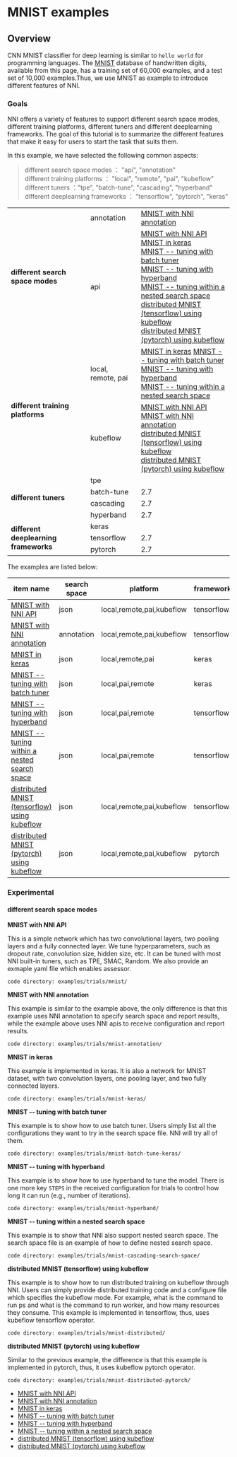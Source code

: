 # MNIST examples

## Overview
CNN MNIST classifier for deep learning is similar to `hello world` for programming languages. The [MNIST](http://yann.lecun.com/exdb/mnist/) database of handwritten digits, available from this page, has a training set of 60,000 examples, and a test set of 10,000 examples.Thus, we use MNIST as example to introduce different features of NNI.
### **Goals**

NNI offers a variety of features to support different search space modes, different training platforms, different tuners and different deeplearning frameworks. The goal of this tutorial is to summarize the different features that make it easy for users to start the task that suits them.

In this example, we have selected the following common aspects:

> different search space modes ： "api", "annotation" <br>
> different training platforms ： "local", "remote", "pai", "kubeflow" <br>
> different tuners ："tpe", "batch-tune", "cascading", "hyperband" <br>
> different deeplearning frameworks ： "tensorflow", "pytorch", "keras" 

<table>
<tr><td rowspan="2"> <b>different search space modes</b><br/>
<td>annotation</td><td><a href="#mnist-annotation">MNIST with NNI annotation</a></td></tr>
<tr><td>api</td><td><a href="#mnist">MNIST with NNI API</a><br>
                    <a href="#mnist-keras">MNIST in keras</a> <br>
                    <a href="#mnist-batch">MNIST -- tuning with batch tuner</a> <br>
                    <a href="#mnist-hyperband">MNIST -- tuning with hyperband</a> <br>
                    <a href="mnist-nested">MNIST -- tuning within a nested search space</a> <br>
                    <a href="#mnist-kubeflow-tf">distributed MNIST (tensorflow) using kubeflow</a> <br>
                    <a href="#mnist-kubeflow-pytorch">distributed MNIST (pytorch) using kubeflow</a> </td></tr>

<tr><td rowspan="2"> <b>different training platforms</b><br/>
<td>local, remote, pai</td><td><a href="#mnist-keras">MNIST in keras</a> 
<a href="#mnist-batch">MNIST -- tuning with batch tuner</a>  <br>
<a href="#mnist-hyperband">MNIST -- tuning with hyperband</a>  <br>
<a href="mnist-nested">MNIST -- tuning within a nested search space</a> </td></tr>
<tr><td>kubeflow</td><td><a href="#mnist">MNIST with NNI API</a>  <br>
<a href="#mnist-annotation">MNIST with NNI annotation</a>  <br>
 <a href="#mnist-kubeflow-tf">distributed MNIST (tensorflow) using kubeflow</a>  <br>
<a href="#mnist-kubeflow-pytorch">distributed MNIST (pytorch) using kubeflow</a> </td></tr>

<tr><td rowspan="4"> <b>different tuners</b><br/>
<td>tpe</td><td> </td></tr>
<tr><td>batch-tune</td><td>2.7</td></tr>
<tr><td>cascading</td><td>2.7</td></tr>
<tr><td>hyperband</td><td>2.7</td></tr>

<tr><td rowspan="3"><b> different deeplearning frameworks</b><br/>
<td>keras</td><td> </td></tr>
<tr><td>tensorflow</td><td>2.7</td></tr>
<tr><td>pytorch</td><td>2.7</td></tr>
</table>

 The examples are listed below:


|item name|search space|platform|framework|tuner|code directory
|---|---|---|---|---|---|
|[MNIST with NNI API](#mnist)|json|local,remote,pai,kubeflow|tensorflow|tpe|[examples/trials/mnist/](https://github.com/Microsoft/nni/tree/master/examples/trials/mnist)
|[MNIST with NNI annotation](#mnist-annotation)|annotation|local,remote,pai,kubeflow|tensorflow|tpe|[examples/trials/mnist-annotation/](https://github.com/Microsoft/nni/tree/master/examples/trials/mnist-annotation)
|[MNIST in keras](#mnist-keras)|json|local,remote,pai|keras|tpe|[examples/trials/mnist-keras/](https://github.com/Microsoft/nni/tree/master/examples/trials/mnist-keras)
|[MNIST -- tuning with batch tuner](#mnist-batch)|json|local,pai,remote|keras|batch|[examples/trials/mnist-batch-tune-keras/](https://github.com/Microsoft/nni/tree/master/examples/trials/mnist-batch-tune-keras)
|[MNIST -- tuning with hyperband](#mnist-hyperband)|json|local,pai,remote|tensorflow|hyperband|[examples/trials/mnist-hyperband/](https://github.com/Microsoft/nni/tree/master/examples/trials/mnist-hyperband)
|[MNIST -- tuning within a nested search space](#mnist-nested)|json|local,pai,remote|tensorflow|cascading|[examples/trials/mnist-cascading-search-space/](https://github.com/Microsoft/nni/tree/master/examples/trials/mnist-cascading-search-space)
|[distributed MNIST (tensorflow) using kubeflow](#mnist-kubeflow-tf)|json|local,remote,pai,kubeflow|tensorflow|tpe|[examples/trials/mnist-distributed/](https://github.com/Microsoft/nni/tree/master/examples/trials/mnist-distributed)
|[distributed MNIST (pytorch) using kubeflow](#mnist-kubeflow-pytorch)|json|local,remote,pai,kubeflow|pytorch|tpe|[examples/trials/mnist-distributed-pytorch/](https://github.com/Microsoft/nni/tree/master/examples/trials/mnist-distributed-pytorch)

### **Experimental**
#### **different search space modes**
<a name ="mnist"></a>
**MNIST with NNI API**

This is a simple network which has two convolutional layers, two pooling layers and a fully connected layer. We tune hyperparameters, such as dropout rate, convolution size, hidden size, etc. It can be tuned with most NNI built-in tuners, such as TPE, SMAC, Random. We also provide an exmaple yaml file which enables assessor.

`code directory: examples/trials/mnist/`

<a name="mnist-annotation"></a>
**MNIST with NNI annotation**

This example is similar to the example above, the only difference is that this example uses NNI annotation to specify search space and report results, while the example above uses NNI apis to receive configuration and report results.

`code directory: examples/trials/mnist-annotation/`

<a name="mnist-keras"></a>
**MNIST in keras**

This example is implemented in keras. It is also a network for MNIST dataset, with two convolution layers, one pooling layer, and two fully connected layers.

`code directory: examples/trials/mnist-keras/`

<a name="mnist-batch"></a>
**MNIST -- tuning with batch tuner**

This example is to show how to use batch tuner. Users simply list all the configurations they want to try in the search space file. NNI will try all of them.

`code directory: examples/trials/mnist-batch-tune-keras/`

<a name="mnist-hyperband"></a>
**MNIST -- tuning with hyperband**

This example is to show how to use hyperband to tune the model. There is one more key `STEPS` in the received configuration for trials to control how long it can run (e.g., number of iterations).

`code directory: examples/trials/mnist-hyperband/`

<a name="mnist-nested"></a>
**MNIST -- tuning within a nested search space**

This example is to show that NNI also support nested search space. The search space file is an example of how to define nested search space.

`code directory: examples/trials/mnist-cascading-search-space/`

<a name="mnist-kubeflow-tf"></a>
**distributed MNIST (tensorflow) using kubeflow**

This example is to show how to run distributed training on kubeflow through NNI. Users can simply provide distributed training code and a configure file which specifies the kubeflow mode. For example, what is the command to run ps and what is the command to run worker, and how many resources they consume. This example is implemented in tensorflow, thus, uses kubeflow tensorflow operator.

`code directory: examples/trials/mnist-distributed/`

<a name="mnist-kubeflow-pytorch"></a>
**distributed MNIST (pytorch) using kubeflow**

Similar to the previous example, the difference is that this example is implemented in pytorch, thus, it uses kubeflow pytorch operator.

`code directory: examples/trials/mnist-distributed-pytorch/`



 - [MNIST with NNI API](#mnist)
 - [MNIST with NNI annotation](#mnist-annotation)
 - [MNIST in keras](#mnist-keras)
 - [MNIST -- tuning with batch tuner](#mnist-batch)
 - [MNIST -- tuning with hyperband](#mnist-hyperband)
 - [MNIST -- tuning within a nested search space](#mnist-nested)
 - [distributed MNIST (tensorflow) using kubeflow](#mnist-kubeflow-tf)
 - [distributed MNIST (pytorch) using kubeflow](#mnist-kubeflow-pytorch)
